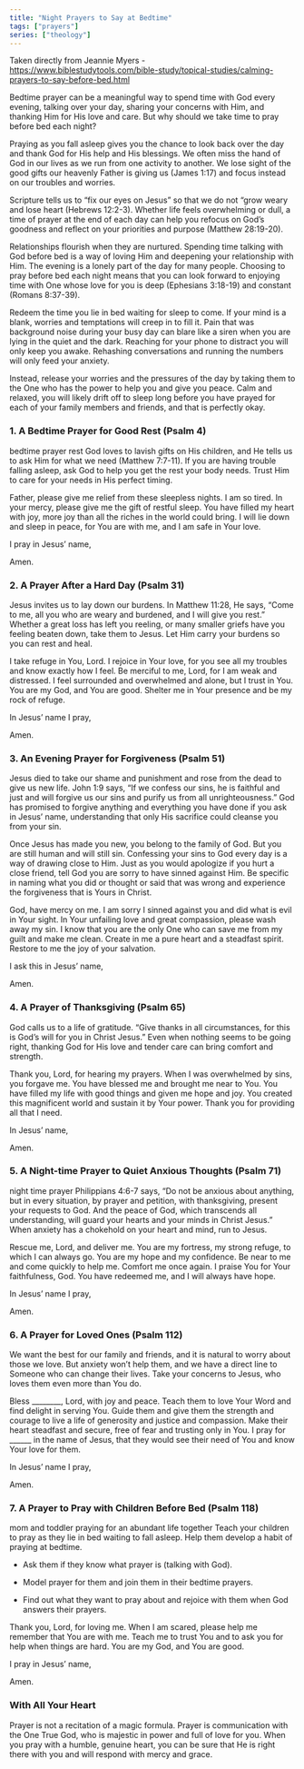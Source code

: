 ```yaml
---
title: "Night Prayers to Say at Bedtime"
tags: ["prayers"]
series: ["theology"]
---
```


Taken directly from Jeannie Myers - https://www.biblestudytools.com/bible-study/topical-studies/calming-prayers-to-say-before-bed.html

Bedtime prayer can be a meaningful way to spend time with God every evening, talking over your day, sharing your concerns with Him, and thanking Him for His love and care. But why should we take time to pray before bed each night?

Praying as you fall asleep gives you the chance to look back over the day and thank God for His help and His blessings. We often miss the hand of God in our lives as we run from one activity to another. We lose sight of the good gifts our heavenly Father is giving us (James 1:17) and focus instead on our troubles and worries. 

Scripture tells us to “fix our eyes on Jesus” so that we do not “grow weary and lose heart (Hebrews 12:2-3). Whether life feels overwhelming or dull, a time of prayer at the end of each day can help you refocus on God’s goodness and reflect on your priorities and purpose (Matthew 28:19-20).

Relationships flourish when they are nurtured. Spending time talking with God before bed is a way of loving Him and deepening your relationship with Him.  The evening is a lonely part of the day for many people. Choosing to pray before bed each night means that you can look forward to enjoying time with One whose love for you is deep (Ephesians 3:18-19) and constant (Romans 8:37-39).

Redeem the time you lie in bed waiting for sleep to come. If your mind is a blank, worries and temptations will creep in to fill it. Pain that was background noise during your busy day can blare like a siren when you are lying in the quiet and the dark. Reaching for your phone to distract you will only keep you awake. Rehashing conversations and running the numbers will only feed your anxiety.

Instead, release your worries and the pressures of the day by taking them to the One who has the power to help you and give you peace. Calm and relaxed, you will likely drift off to sleep long before you have prayed for each of your family members and friends, and that is perfectly okay.


### 1. A Bedtime Prayer for Good Rest (Psalm 4)
bedtime prayer rest
God loves to lavish gifts on His children, and He tells us to ask Him for what we need (Matthew 7:7-11). If you are having trouble falling asleep, ask God to help you get the rest your body needs. Trust Him to care for your needs in His perfect timing. 

Father, please give me relief from these sleepless nights. I am so tired. In your mercy, please give me the gift of restful sleep. You have filled my heart with joy, more joy than all the riches in the world could bring. I will lie down and sleep in peace, for You are with me, and I am safe in Your love.

I pray in Jesus’ name,

Amen.

### 2. A Prayer After a Hard Day (Psalm 31)
Jesus invites us to lay down our burdens. In Matthew 11:28, He says, “Come to me, all you who are weary and burdened, and I will give you rest.” Whether a great loss has left you reeling, or many smaller griefs have you feeling beaten down, take them to Jesus. Let Him carry your burdens so you can rest and heal.

I take refuge in You, Lord. I rejoice in Your love, for you see all my troubles and know exactly how I feel. Be merciful to me, Lord, for I am weak and distressed. I feel surrounded and overwhelmed and alone, but I trust in You. You are my God, and You are good. Shelter me in Your presence and be my rock of refuge.

In Jesus’ name I pray,

Amen.

### 3. An Evening Prayer for Forgiveness (Psalm 51)

Jesus died to take our shame and punishment and rose from the dead to give us new life. John 1:9 says, “If we confess our sins, he is faithful and just and will forgive us our sins and purify us from all unrighteousness.” God has promised to forgive anything and everything you have done if you ask in Jesus’ name, understanding that only His sacrifice could cleanse you from your sin. 

Once Jesus has made you new, you belong to the family of God. But you are still human and will still sin. Confessing your sins to God every day is a way of drawing close to Him. Just as you would apologize if you hurt a close friend, tell God you are sorry to have sinned against Him. Be specific in naming what you did or thought or said that was wrong and experience the forgiveness that is Yours in Christ.

God, have mercy on me. I am sorry I sinned against you and did what is evil in Your sight. In Your unfailing love and great compassion, please wash away my sin. I know that you are the only One who can save me from my guilt and make me clean. Create in me a pure heart and a steadfast spirit. Restore to me the joy of your salvation.

I ask this in Jesus’ name,

Amen.

### 4. A Prayer of Thanksgiving (Psalm 65)
God calls us to a life of gratitude. “Give thanks in all circumstances, for this is God’s will for you in Christ Jesus.” Even when nothing seems to be going right, thanking God for His love and tender care can bring comfort and strength.

Thank you, Lord, for hearing my prayers. When I was overwhelmed by sins, you forgave me. You have blessed me and brought me near to You. You have filled my life with good things and given me hope and joy. You created this magnificent world and sustain it by Your power. Thank you for providing all that I need.

In Jesus’ name,

Amen.

### 5. A Night-time Prayer to Quiet Anxious Thoughts (Psalm 71)
night time prayer
Philippians 4:6-7 says, “Do not be anxious about anything, but in every situation, by prayer and petition, with thanksgiving, present your requests to God. And the peace of God, which transcends all understanding, will guard your hearts and your minds in Christ Jesus.” When anxiety has a chokehold on your heart and mind, run to Jesus. 

Rescue me, Lord, and deliver me. You are my fortress, my strong refuge, to which I can always go. You are my hope and my confidence. Be near to me and come quickly to help me. Comfort me once again. I praise You for Your faithfulness, God. You have redeemed me, and I will always have hope.

In Jesus’ name I pray,

Amen.

### 6. A Prayer for Loved Ones (Psalm 112)
We want the best for our family and friends, and it is natural to worry about those we love. But anxiety won’t help them, and we have a direct line to Someone who can change their lives. Take your concerns to Jesus, who loves them even more than You do.

Bless  ________, Lord, with joy and peace. Teach them to love Your Word and find delight in serving You. Guide them and give them the strength and courage to live a life of generosity and justice and compassion. Make their heart steadfast and secure, free of fear and trusting only in You.  I pray for ______ in the name of Jesus, that they would see their need of You and know Your love for them.

In Jesus’ name I pray,

Amen.

### 7. A Prayer to Pray with Children Before Bed (Psalm 118)
mom and toddler praying for an abundant life together
Teach your children to pray as they lie in bed waiting to fall asleep. Help them develop a habit of praying at bedtime. 

- Ask them if they know what prayer is (talking with God). 

- Model prayer for them and join them in their bedtime prayers. 

- Find out what they want to pray about and rejoice with them when God answers their prayers.

Thank you, Lord, for loving me. When I am scared, please help me remember that You are with me. Teach me to trust You and to ask you for help when things are hard. You are my God, and You are good.

I pray in Jesus’ name,

Amen.

### With All Your Heart
Prayer is not a recitation of a magic formula. Prayer is communication with the One True God, who is majestic in power and full of love for you. When you pray with a humble, genuine heart, you can be sure that He is right there with you and will respond with mercy and grace.